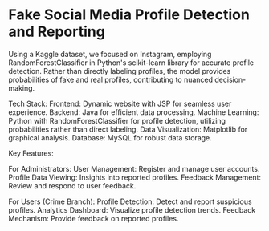 # Fake Social Media Profile Detection and Reporting

Using a Kaggle dataset, we focused on Instagram, employing RandomForestClassifier in Python's scikit-learn library for accurate profile detection. 
Rather than directly labeling profiles, the model provides probabilities of fake and real profiles, contributing to nuanced decision-making.

Tech Stack:
Frontend: Dynamic website with JSP for seamless user experience.
Backend: Java for efficient data processing.
Machine Learning: Python with RandomForestClassifier for profile detection, utilizing probabilities rather than direct labeling.
Data Visualization: Matplotlib for graphical analysis.
Database: MySQL for robust data storage.

Key Features:

For Administrators:
User Management: Register and manage user accounts.
Profile Data Viewing: Insights into reported profiles.
Feedback Management: Review and respond to user feedback.

For Users (Crime Branch):
Profile Detection: Detect and report suspicious profiles.
Analytics Dashboard: Visualize profile detection trends.
Feedback Mechanism: Provide feedback on reported profiles.
